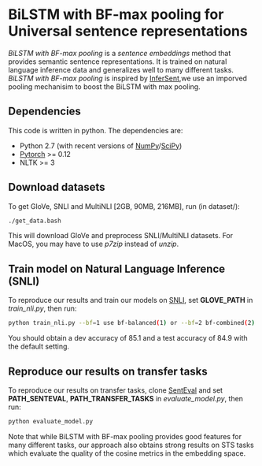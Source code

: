 # BiLSTM with BF-max pooling for Universal sentence representations

*BiLSTM with BF-max pooling* is a *sentence embeddings* method that provides semantic sentence representations. It is trained on natural language inference data and generalizes well to many different tasks.
*BiLSTM with BF-max pooling* is inspired by [InferSent](https://arxiv.org/abs/1705.02364),we use an imporved pooling mechanisim to boost the BiLSTM with max pooling. 



## Dependencies

This code is written in python. The dependencies are:

* Python 2.7 (with recent versions of [NumPy](http://www.numpy.org/)/[SciPy](http://www.scipy.org/))
* [Pytorch](http://pytorch.org/) >= 0.12
* NLTK >= 3

## Download datasets
To get GloVe, SNLI and MultiNLI [2GB, 90MB, 216MB], run (in dataset/):
```bash
./get_data.bash
```
This will download GloVe and preprocess SNLI/MultiNLI datasets. For MacOS, you may have to use *p7zip* instead of *unzip*.
## Train model on Natural Language Inference (SNLI)
To reproduce our results and train our models on [SNLI](https://nlp.stanford.edu/projects/snli/), set **GLOVE_PATH** in *train_nli.py*, then run:
```bash
python train_nli.py --bf=1 use bf-balanced(1) or --bf=2 bf-combined(2) 
```
You should obtain a dev accuracy of 85.1 and a test accuracy of 84.9 with the default setting.

## Reproduce our results on transfer tasks
To reproduce our results on transfer tasks, clone [SentEval](https://github.com/facebookresearch/SentEval) and set **PATH_SENTEVAL**, **PATH_TRANSFER_TASKS** in *evaluate_model.py*, then run:
```bash
python evaluate_model.py
```

Note that while BiLSTM with BF-max pooling provides good features for many different tasks, our approach also obtains strong results on STS tasks which evaluate the quality of the cosine metrics in the embedding space.
